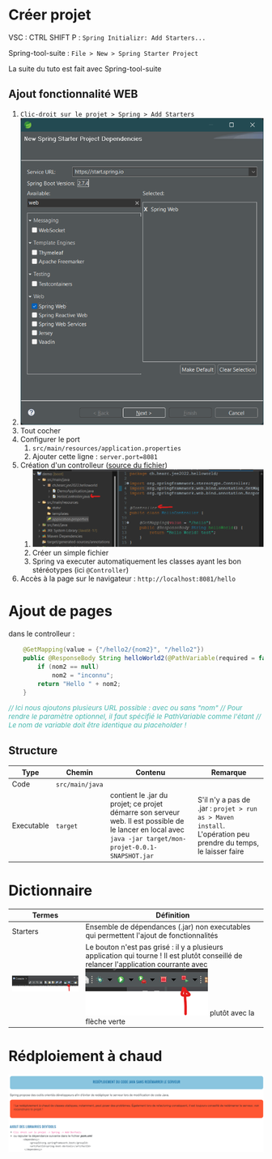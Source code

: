 # Créer projet

VSC : CTRL SHIFT P : `Spring Initializr: Add Starters...`

Spring-tool-suite : `File > New > Spring Starter Project`

La suite du tuto est fait avec Spring-tool-suite

## Ajout fonctionnalité WEB
1. `Clic-droit sur le projet > Spring > Add Starters`
2. ![](Screen/2022-09-27-11-35-28.png)
3. Tout cocher
4. Configurer le port
   1. `src/main/resources/application.properties`
   2. Ajouter cette ligne : `server.port=8081`
5. Création d'un controlleur ([source du fichier](https://gist.github.com/sebChevre/0626a00fa5b6852bbeab3b252a501825))
   1. ![](Screen/2022-09-27-12-00-50.png)
   2. Créer un simple fichier
   3. Spring va executer automatiquement les classes ayant les bon stéréotypes (ici `@Controller`)
6. Accès à la page sur le navigateur : `http://localhost:8081/hello`

# Ajout de pages
dans le controlleur : 
```java
	@GetMapping(value = {"/hello2/{nom2}", "/hello2"})
	public @ResponseBody String helloWorld2(@PathVariable(required = false) String nom2) {
		if (nom2 == null)
			nom2 = "inconnu"; 
		return "Hello " + nom2;
	}
```

<span style="color: #46b7ae; font-style: italic; font-size: 0.85rem">// Ici nous ajoutons plusieurs URL possible : avec ou sans "nom"</span> 
<span style="color: #46b7ae; font-style: italic; font-size: 0.85rem">// Pour rendre le paramètre optionnel, il faut spécifié le PathVariable comme l'étant</span> 
<span style="color: #46b7ae; font-style: italic; font-size: 0.85rem">// Le nom de variable doit être identique au placeholder !</span> 




## Structure

Type | Chemin | Contenu | Remarque
|-|-|-|-|
Code | `src/main/java`
Executable | `target` | contient le .jar du projet; ce projet démarre son serveur web. Il est possible de le lancer en local avec `java -jar target/mon-projet-0.0.1-SNAPSHOT.jar` | S'il n'y a pas de .jar : `projet > run as > Maven install`. L'opération peu prendre du temps, le laisser faire

# Dictionnaire
| Termes | Définition |
| --- | --- |
Starters | Ensemble de dépendances (.jar) non executables qui permettent l'ajout de fonctionnalités
![](Screen/2022-09-27-11-56-38.png) | Le bouton n'est pas grisé : il y a plusieurs application qui tourne ! Il est plutôt conseillé de relancer l'application courrante avec ![](Screen/2022-09-27-11-57-30.png) plutôt avec la flèche verte

# Rédploiement à chaud
![](Screen/2022-10-25-11-16-10.png)